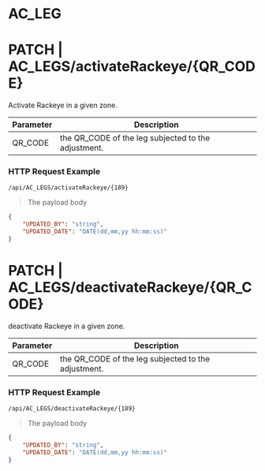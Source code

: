 # AC_LEG  

# PATCH | AC_LEGS/activateRackeye/{QR_CODE}
Activate Rackeye in a given zone.

Parameter | Description
--------- | -----------
QR_CODE | the QR_CODE of the leg subjected to the adjustment.

 
### HTTP Request Example
`/api/AC_LEGS/activateRackeye/{189}`  
> The payload body  

```json
{
    "UPDATED_BY": "string",
    "UPDATED_DATE": "DATE(dd,mm,yy hh:mm:ss)"
}
```
# PATCH | AC_LEGS/deactivateRackeye/{QR_CODE}
deactivate Rackeye in a given zone.

Parameter | Description
--------- | -----------
QR_CODE | the QR_CODE of the leg subjected to the adjustment.

 
### HTTP Request Example
`/api/AC_LEGS/deactivateRackeye/{189}`  
> The payload body  

```json
{
    "UPDATED_BY": "string",
    "UPDATED_DATE": "DATE(dd,mm,yy hh:mm:ss)"
}
```
